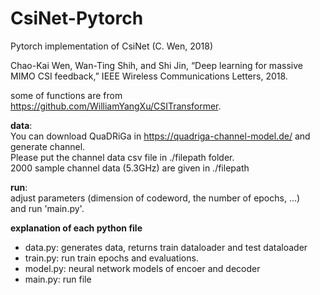 # CsiNet-Pytorch  
Pytorch implementation of CsiNet (C. Wen, 2018)  

Chao-Kai Wen, Wan-Ting Shih, and Shi Jin, “Deep learning for massive MIMO CSI feedback,” IEEE Wireless Communications Letters, 2018.   

some of functions are from https://github.com/WilliamYangXu/CSITransformer.
  
**data**:  
You can download QuaDRiGa in https://quadriga-channel-model.de/ and generate channel.  
      Please put the channel data csv file in ./filepath folder.  
      2000 sample channel data (5.3GHz) are given in ./filepath  
      
**run**:   
adjust parameters (dimension of codeword, the number of epochs, ...)  
     and run 'main.py'.  
     
  
**explanation of each python file**  
- data.py: generates data, returns train dataloader and test dataloader  
- train.py: run train epochs and evaluations.  
- model.py: neural network models of encoer and decoder  
- main.py: run file  
